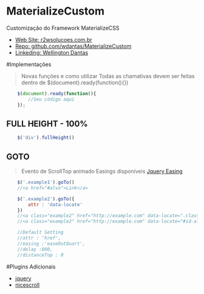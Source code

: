 # MaterializeCustom
Customização do Framework MaterializeCSS

 - [Web Site: r2wsolucoes.com.br](http://r2wsolucoes.com.br)
 - [Repo: github.com/wdantas/MaterializeCustom](https://github.com/wdantas/MaterializeCustom)
 - [Linkeding: Wellington Dantas](https://br.linkedin.com/in/wndantas)

#Implementações
> Novas funções e como utilizar
> Todas as chamativas devem ser feitas dentro de $(document).ready(function(){})

```javascript
    $(document).ready(function(){
        //Seu código aqui
    });
```

## FULL HEIGHT - 100%
```javascript
    $('div').fullHeight()
```

## GOTO
>Evento de ScrollTop animado
>Easings disponíveis [Jquery Easing](https://jqueryui.com/easing/)

```javascript
    $('.example1').goTo()
    //<a href="#alvo">Link</a>

    $('.example2').goTo({
        attr : 'data-locate'
    })
    //<a class="example2" href="http://example.com" data-locate=".class-alvo">Link</a>
    //<a class="example2" href="http://example.com" data-locate="#id-alvo">Link</a>

    //Default Setting
    //attr : 'href',
    //easing :'easeOutQuart',
    //delay :800,
    //distanceTop : 0
```


#Plugins Adicionais
- [jquery](https://github.com/jquery/jquery)
- [nicescroll](https://github.com/inuyaksa/jquery.nicescroll)